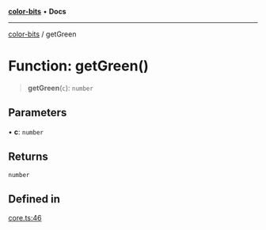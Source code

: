 [**color-bits**](../README.md) • **Docs**

***

[color-bits](../README.md) / getGreen

# Function: getGreen()

> **getGreen**(`c`): `number`

## Parameters

• **c**: `number`

## Returns

`number`

## Defined in

[core.ts:46](https://github.com/romgrk/color-bits/blob/46654221c2bd18a43f39bdeed108b1969f1dad41/src/core.ts#L46)
